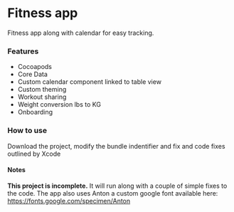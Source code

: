 # Fitness app
Fitness app along with calendar for easy tracking.

### Features
* Cocoapods
* Core Data
* Custom calendar component linked to table view
* Custom theming
* Workout sharing
* Weight conversion lbs to KG 
* Onboarding


### How to use
Download the project, modify the bundle indentifier and fix and code fixes outlined by Xcode


#### Notes
**This project is incomplete.** It will run along with a couple of simple fixes to the code. The app also uses Anton a custom google font available here: https://fonts.google.com/specimen/Anton
